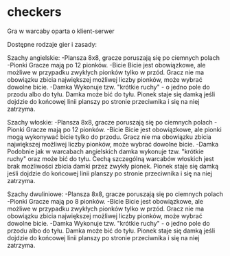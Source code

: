 # checkers
Gra w warcaby oparta o klient-serwer

Dostępne rodzaje gier i zasady:

Szachy angielskie:
-Plansza
  8x8, gracze poruszają się po ciemnych polach
-Pionki
  Gracze mają po 12 pionków. 
-Bicie
  Bicie jest obowiązkowe, ale możliwe w przypadku zwykłych pionków tylko w przód. Gracz nie ma obowiązku 
  zbicia największej możliwej liczby pionków, może wybrać dowolne bicie. 
-Damka
  Wykonuje tzw. "krótkie ruchy" - o jedno pole do przodu albo do tyłu. Damka może bić do tyłu. 
  Pionek staje się damką jeśli dojdzie do końcowej linii planszy po stronie przeciwnika i się na niej zatrzyma.


Szachy włoskie:
-Plansza
  8x8, gracze poruszają się po ciemnych polach
-Pionki
  Gracze mają po 12 pionków.
-Bicie
  Bicie jest obowiązkowe, ale pionki mogą wykonywać bicie tylko do przodu. Gracz nie ma obowiązku 
  zbicia największej możliwej liczby pionków, może wybrać dowolne bicie. 
-Damka
  Podobnie jak w warcabach angielskich damka wykonuje tzw. "krótkie ruchy" oraz może bić do tyłu. 
  Cechą szczególną warcabów włoskich jest brak możliwości zbicia damki przez zwykły pionek. Pionek staje się damką jeśli dojdzie do końcowej 
  linii planszy po stronie przeciwnika i się na niej zatrzyma.
  
  
Szachy dwuliniowe:
-Plansza
  8x8, gracze poruszają się po ciemnych polach
-Pionki
  Gracze mają po 8 pionków. 
-Bicie
  Bicie jest obowiązkowe, ale możliwe w przypadku zwykłych pionków tylko w przód. Gracz nie ma obowiązku 
  zbicia największej możliwej liczby pionków, może wybrać dowolne bicie. 
-Damka
  Wykonuje tzw. "krótkie ruchy" - o jedno pole do przodu albo do tyłu. Damka może bić do tyłu. 
  Pionek staje się damką jeśli dojdzie do końcowej linii planszy po stronie przeciwnika i się na niej zatrzyma.

